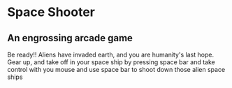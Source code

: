 # Space Shooter
## An engrossing arcade game

Be ready!! Aliens have invaded earth, and you are humanity's last hope.
Gear up, and take off in your space ship by pressing space bar and take control with you mouse and use space bar to shoot down those alien space ships
